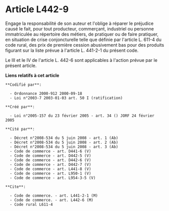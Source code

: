 # Article L442-9

Engage la responsabilité de son auteur et l'oblige à réparer le préjudice causé le fait, pour tout producteur, commerçant,
industriel ou personne immatriculée au répertoire des métiers, de pratiquer ou de faire pratiquer, en situation de crise
conjoncturelle telle que définie par l'article L. 611-4 du code rural, des prix de première cession abusivement bas pour des
produits figurant sur la liste prévue à l'article L. 441-2-1 du présent code.

Le III et le IV de l'article L. 442-6 sont applicables à l'action prévue par le présent article.

**Liens relatifs à cet article**

	**Codifié par**:

	  - Ordonnance 2000-912 2000-09-18
	  - Loi n°2003-7 2003-01-03 art. 50 I (ratification)

	**Créé par**:

	  - Loi n°2005-157 du 23 février 2005 - art. 34 () JORF 24 février 2005

	**Cité par**:

	  - Décret n°2008-534 du 5 juin 2008 - art. 1 (Ab)
	  - Décret n°2008-534 du 5 juin 2008 - art. 2 (Ab)
	  - Décret n°2008-534 du 5 juin 2008 - art. 3 (Ab)
	  - Code de commerce - art. D441-6 (V)
	  - Code de commerce - art. D442-5 (V)
	  - Code de commerce - art. D442-6 (V)
	  - Code de commerce - art. D442-7 (V)
	  - Code de commerce - art. L441-8 (V)
	  - Code de commerce - art. L950-1 (V)
	  - Code de commerce - art. L954-3-5 (V)

	**Cite**:

	  - Code de commerce. - art. L441-2-1 (M)
	  - Code de commerce. - art. L442-6 (M)
	  - Code rural L611-4
